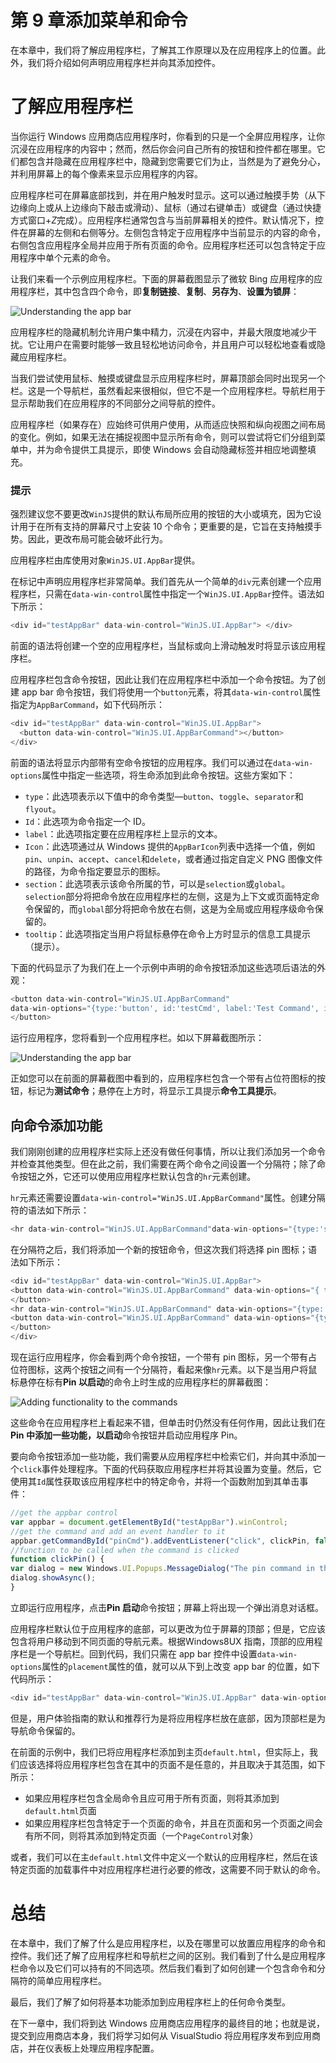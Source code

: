 # 第 9 章添加菜单和命令

在本章中，我们将了解应用程序栏，了解其工作原理以及在应用程序上的位置。此外，我们将介绍如何声明应用程序栏并向其添加控件。

# 了解应用程序栏

当你运行 Windows 应用商店应用程序时，你看到的只是一个全屏应用程序，让你沉浸在应用程序的内容中；然而，然后你会问自己所有的按钮和控件都在哪里。它们都包含并隐藏在应用程序栏中，隐藏到您需要它们为止，当然是为了避免分心，并利用屏幕上的每个像素来显示应用程序的内容。

应用程序栏可在屏幕底部找到，并在用户触发时显示。这可以通过触摸手势（从下边缘向上或从上边缘向下敲击或滑动）、鼠标（通过右键单击）或键盘（通过快捷方式窗口+*Z*完成）。应用程序栏通常包含与当前屏幕相关的控件。默认情况下，控件在屏幕的左侧和右侧等分。左侧包含特定于应用程序中当前显示的内容的命令，右侧包含应用程序全局并应用于所有页面的命令。应用程序栏还可以包含特定于应用程序中单个元素的命令。

让我们来看一个示例应用程序栏。下面的屏幕截图显示了微软 Bing 应用程序的应用程序栏，其中包含四个命令，即**复制链接**、**复制**、**另存为**、**设置为锁屏**：

![Understanding the app bar](graphics/7102EN_09_01.jpg)

应用程序栏的隐藏机制允许用户集中精力，沉浸在内容中，并最大限度地减少干扰。它让用户在需要时能够一致且轻松地访问命令，并且用户可以轻松地查看或隐藏应用程序栏。

当我们尝试使用鼠标、触摸或键盘显示应用程序栏时，屏幕顶部会同时出现另一个栏。这是一个导航栏，虽然看起来很相似，但它不是一个应用程序栏。导航栏用于显示帮助我们在应用程序的不同部分之间导航的控件。

应用程序栏（如果存在）应始终可供用户使用，从而适应快照和纵向视图之间布局的变化。例如，如果无法在捕捉视图中显示所有命令，则可以尝试将它们分组到菜单中，并为命令提供工具提示，即使 Windows 会自动隐藏标签并相应地调整填充。

### 提示

强烈建议您不要更改`WinJS`提供的默认布局所应用的按钮的大小或填充，因为它设计用于在所有支持的屏幕尺寸上安装 10 个命令；更重要的是，它旨在支持触摸手势。因此，更改布局可能会破坏此行为。

应用程序栏由库使用对象`WinJS.UI.AppBar`提供。

在标记中声明应用程序栏非常简单。我们首先从一个简单的`div`元素创建一个应用程序栏，只需在`data-win-control`属性中指定一个`WinJS.UI.AppBar`控件。语法如下所示：

```js
<div id="testAppBar" data-win-control="WinJS.UI.AppBar"> </div>
```

前面的语法将创建一个空的应用程序栏，当鼠标或向上滑动触发时将显示该应用程序栏。

应用程序栏包含命令按钮，因此让我们在应用程序栏中添加一个命令按钮。为了创建 app bar 命令按钮，我们将使用一个`button`元素，将其`data-win-control`属性指定为`AppBarCommand`，如下代码所示：

```js
<div id="testAppBar" data-win-control="WinJS.UI.AppBar">
  <button data-win-control="WinJS.UI.AppBarCommand"></button>
</div>
```

前面的语法将显示内部带有空命令按钮的应用程序。我们可以通过在`data-win-options`属性中指定一些选项，将生命添加到此命令按钮。这些方案如下：

*   `type`：此选项表示以下值中的命令类型—`button`、`toggle`、`separator`和`flyout`。
*   `Id`：此选项为命令指定一个 ID。
*   `label`：此选项指定要在应用程序栏上显示的文本。
*   `Icon`：此选项通过从 Windows 提供的`AppBarIcon`列表中选择一个值，例如`pin`、`unpin`、`accept`、`cancel`和`delete`，或者通过指定自定义 PNG 图像文件的路径，为命令指定要显示的图标。
*   `section`：此选项表示该命令所属的节，可以是`selection`或`global`。`selection`部分将把命令放在应用程序栏的左侧，这是为上下文或页面特定命令保留的，而`global`部分将把命令放在右侧，这是为全局或应用程序级命令保留的。
*   `tooltip`：此选项指定当用户将鼠标悬停在命令上方时显示的信息工具提示（提示）。

下面的代码显示了为我们在上一个示例中声明的命令按钮添加这些选项后语法的外观：

```js
<button data-win-control="WinJS.UI.AppBarCommand" 
data-win-options="{type:'button', id:'testCmd', label:'Test Command', icon:'placeholder', section:'global', tooltip: 'Command Tooltip' }">
</button>
```

运行应用程序，您将看到一个应用程序栏。如以下屏幕截图所示：

![Understanding the app bar](graphics/7102EN_09_02.jpg)

正如您可以在前面的屏幕截图中看到的，应用程序栏包含一个带有占位符图标的按钮，标记为**测试命令**；悬停在上方时，将显示工具提示**命令工具提示**。

## 向命令添加功能

我们刚刚创建的应用程序栏实际上还没有做任何事情，所以让我们添加另一个命令并检查其他类型。但在此之前，我们需要在两个命令之间设置一个分隔符；除了命令按钮之外，它还可以使用应用程序栏默认包含的`hr`元素创建。

`hr`元素还需要设置`data-win-control="WinJS.UI.AppBarCommand"`属性。创建分隔符的语法如下所示：

```js
<hr data-win-control="WinJS.UI.AppBarCommand"data-win-options="{type:'separator', section:'global'}" />
```

在分隔符之后，我们将添加一个新的按钮命令，但这次我们将选择 pin 图标；语法如下所示：

```js
<div id="testAppBar" data-win-control="WinJS.UI.AppBar">
<button data-win-control="WinJS.UI.AppBarCommand" data-win-options="{ type:'button', id:'pinCmd', label:'Pin to start', icon:'pin', section:'global', tooltip: 'Pin the app'}">
</button>
<hr data-win-control="WinJS.UI.AppBarCommand" data-win-options="{type:'separator', section:'global'}" />
<button data-win-control="WinJS.UI.AppBarCommand" data-win-options="{type:'button', id:'testCmd', label:'Test Command', icon:'placeholder', section:'global', tooltip: 'Command Tooltip' }">
</button>
</div>
```

现在运行应用程序，你会看到两个命令按钮，一个带有 pin 图标，另一个带有占位符图标，这两个按钮之间有一个分隔符，看起来像`hr`元素。以下是当用户将鼠标悬停在标有**Pin 以启动**的命令上时生成的应用程序栏的屏幕截图：

![Adding functionality to the commands](graphics/7102EN_09_03.jpg)

这些命令在应用程序栏上看起来不错，但单击时仍然没有任何作用，因此让我们在**Pin 中添加一些功能，以启动**命令按钮并启动应用程序 Pin。

要向命令按钮添加一些功能，我们需要从应用程序栏中检索它们，并向其中添加一个`click`事件处理程序。下面的代码获取应用程序栏并将其设置为变量。然后，它使用其`Id`属性获取该应用程序栏中的特定命令，并将一个函数附加到其单击事件：

```js
//get the appbar control
var appbar = document.getElementById("testAppBar").winControl;
//get the command and add an event handler to it
appbar.getCommandById("pinCmd").addEventListener("click", clickPin, false);
//function to be called when the command is clicked
function clickPin() {
var dialog = new Windows.UI.Popups.MessageDialog("The pin command in the bar has been clicked.");
dialog.showAsync();
}
```

立即运行应用程序，点击**Pin 启动**命令按钮；屏幕上将出现一个弹出消息对话框。

应用程序栏默认位于应用程序的底部，可以更改为位于屏幕的顶部；但是，它应该包含将用户移动到不同页面的导航元素。根据Windows8UX 指南，顶部的应用程序栏是一个导航栏。回到代码，我们只需在 app bar 控件中设置`data-win-options`属性的`placement`属性的值，就可以从下到上改变 app bar 的位置，如下代码所示：

```js
<div id="testAppBar" data-win-control="WinJS.UI.AppBar" data-win-options="{placement:'top'}">
```

但是，用户体验指南的默认和推荐行为是将应用程序栏放在底部，因为顶部栏是为导航命令保留的。

在前面的示例中，我们已将应用程序栏添加到主页`default.html`，但实际上，我们应该选择将应用程序栏包含在其中的页面不是任意的，并且取决于其范围，如下所示：

*   如果应用程序栏包含全局命令且应可用于所有页面，则将其添加到`default.html`页面
*   如果应用程序栏包含特定于一个页面的命令，并且在页面和另一个页面之间会有所不同，则将其添加到特定页面（一个`PageControl`对象）

或者，我们可以在主`default.html`文件中定义一个默认的应用程序栏，然后在该特定页面的加载事件中对应用程序栏进行必要的修改，这需要不同于默认的命令。

# 总结

在本章中，我们了解了什么是应用程序栏，以及在哪里可以放置应用程序的命令和控件。我们还了解了应用程序栏和导航栏之间的区别。我们看到了什么是应用程序栏命令以及它们可以持有的不同选项。然后我们看到了如何创建一个包含命令和分隔符的简单应用程序栏。

最后，我们了解了如何将基本功能添加到应用程序栏上的任何命令类型。

在下一章中，我们将到达 Windows 应用商店应用程序的最终目的地；也就是说，提交到应用商店本身，我们将学习如何从 VisualStudio 将应用程序发布到应用商店，并在仪表板上处理应用程序配置。